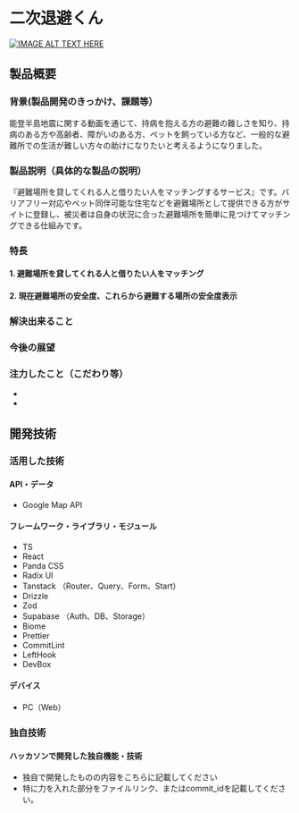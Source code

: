 # 二次退避くん

[![IMAGE ALT TEXT HERE](https://jphacks.com/wp-content/uploads/2024/07/JPHACKS2024_ogp.jpg)](https://www.youtube.com/watch?v=DZXUkEj-CSI)

## 製品概要

### 背景(製品開発のきっかけ、課題等）

能登半島地震に関する動画を通じて、持病を抱える方の避難の難しさを知り、持病のある方や高齢者、障がいのある方、ペットを飼っている方など、一般的な避難所での生活が難しい方々の助けになりたいと考えるようになりました。

### 製品説明（具体的な製品の説明）

『避難場所を貸してくれる人と借りたい人をマッチングするサービス』です。バリアフリー対応やペット同伴可能な住宅などを避難場所として提供できる方がサイトに登録し、被災者は自身の状況に合った避難場所を簡単に見つけてマッチングできる仕組みです。

### 特長

#### 1. 避難場所を貸してくれる人と借りたい人をマッチング

#### 2. 現在避難場所の安全度、これらから避難する場所の安全度表示

### 解決出来ること

### 今後の展望

### 注力したこと（こだわり等）

-
-

## 開発技術

### 活用した技術

#### API・データ

- Google Map API

#### フレームワーク・ライブラリ・モジュール

- TS
- React
- Panda CSS
- Radix UI
- Tanstack （Router、Query、Form、Start）
- Drizzle
- Zod
- Supabase （Auth、DB、Storage）
- Biome
- Prettier
- CommitLint
- LeftHook
- DevBox

#### デバイス

- PC（Web）

### 独自技術

#### ハッカソンで開発した独自機能・技術

- 独自で開発したものの内容をこちらに記載してください
- 特に力を入れた部分をファイルリンク、またはcommit_idを記載してください。
